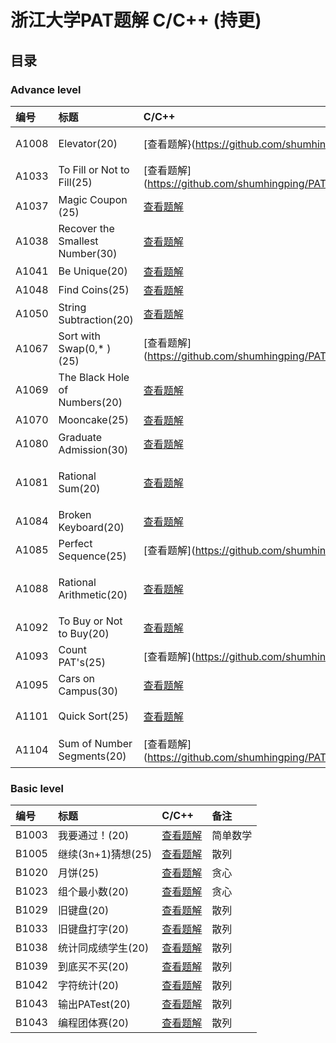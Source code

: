 # 浙江大学PAT题解 C/C++ (持更)

目录
-----
### Advance level
|编号|标题|C/C++|备注|
|:---|:---|:---|:---|
|A1008|Elevator(20)|[查看题解}(https://github.com/shumhingping/PAT/blob/master/Advanced%20level/1008%20Elevator%20(20).cpp|简单数学|
|A1033|To Fill or Not to Fill(25)|[查看题解](https://github.com/shumhingping/PAT/blob/master/Advanced%20level/1033%20To%20Fill%20or%20Not%20to%20Fill%20(25).cpp|贪心|
|A1037|Magic Coupon (25)|[查看题解](https://github.com/shumhingping/PAT/blob/master/Advanced%20level/1037%20Magic%20Coupon%20(25).cpp)|贪心|
|A1038|Recover the Smallest Number(30)|[查看题解](https://github.com/shumhingping/PAT/blob/master/Advanced%20level/1038%20Recover%20the%20Smallest%20Number%20(30).cpp)|贪心|
|A1041|Be Unique(20)|[查看题解](https://github.com/shumhingping/PAT/blob/master/Advanced%20level/1041%20Be%20Unique%20(20).cpp)|散列|
|A1048|Find Coins(25)|[查看题解](https://github.com/shumhingping/PAT/blob/master/Advanced%20level/1048%20Find%20Coins%20(25).cpp)|散列|
|A1050|String Subtraction(20)|[查看题解](https://github.com/shumhingping/PAT/blob/master/Advanced%20level/1050%20String%20Subtraction%20(20).cpp)|散列|
|A1067|Sort with Swap(0,* ) (25)|[查看题解](https://github.com/shumhingping/PAT/blob/master/Advanced%20level/1067%20Sort%20with%20Swap(0%2C*)%20(25).cpp|贪心|
|A1069|The Black Hole of Numbers(20)|[查看题解](https://github.com/shumhingping/PAT/blob/master/Advanced%20level/1069%20The%20Black%20Hole%20of%20Numbers(20).cpp)|简单数学|
|A1070|Mooncake(25)|[查看题解](https://github.com/shumhingping/PAT/blob/master/Advanced%20level/1070%20Mooncake%20(25).cpp)|贪心|
|A1080|Graduate Admission(30)|[查看题解](https://github.com/shumhingping/PAT/blob/master/Advanced%20level/1080%20Graduate%20Admission%20(30).cpp)|排序|
|A1081|Rational Sum(20)|[查看题解](https://github.com/shumhingping/PAT/blob/master/Advanced%20level/1081%20Rational%20Sum(20).cpp)|分数的四则运算|
|A1084|Broken Keyboard(20)|[查看题解](https://github.com/shumhingping/PAT/blob/master/Advanced%20level/1084%20Broken%20Keyboard%20(20).cpp)|散列|
|A1085|Perfect Sequence(25)|[查看题解](https://github.com/shumhingping/PAT/blob/master/Advanced%20level/1085%20Perfect%20Sequence(25).cpp|two pointers|
|A1088|Rational Arithmetic(20)|[查看题解](https://github.com/shumhingping/PAT/blob/master/Advanced%20level/1088%20Rational%20Arithmetic(20).cpp)|分数的四则运算|
|A1092|To Buy or Not to Buy(20)|[查看题解](https://github.com/shumhingping/PAT/blob/master/Advanced%20level/1092%20To%20Buy%20or%20Not%20to%20Buy%20(20).cpp)|散列|
|A1093|Count PAT's(25)|[查看题解](https://github.com/shumhingping/PAT/blob/master/Advanced%20level/1093%20Count%20PAT's(25).cpp|逻辑题|
|A1095|Cars on Campus(30)|[查看题解](https://github.com/shumhingping/PAT/blob/master/Advanced%20level/1080%20Graduate%20Admission%20(30).cpp)|排序|
|A1101|Quick Sort(25)|[查看题解](https://github.com/shumhingping/PAT/blob/master/Advanced%20level/1101%20Quick%20Sort(25).cpp)|快速排序|
|A1104|Sum of Number Segments(20)|[查看题解](https://github.com/shumhingping/PAT/blob/master/Advanced%20level/1104%20Sum%20of%20Number%20Segments(20).cpp|简单数学|

### Basic level
|编号|标题|C/C++|备注|
|:---|:---|:---|:---|
|B1003|我要通过！(20)|[查看题解](https://github.com/shumhingping/PAT/blob/master/Basic%20level/1003%20%E6%88%91%E8%A6%81%E9%80%9A%E8%BF%87%EF%BC%81(20).cpp)|简单数学|
|B1005|继续(3n+1)猜想(25)|[查看题解](https://github.com/shumhingping/PAT/blob/master/Basic%20level/1005%20%E7%BB%A7%E7%BB%AD(3n%2B1)%E7%8C%9C%E6%83%B3%20(25).cpp)|散列|
|B1020|月饼(25)|[查看题解](https://github.com/shumhingping/PAT/blob/master/Basic%20level/1020%20%E6%9C%88%E9%A5%BC%20(25).cpp)|贪心|
|B1023|组个最小数(20)|[查看题解](https://github.com/shumhingping/PAT/blob/master/Basic%20level/1023%20%E7%BB%84%E4%B8%AA%E6%9C%80%E5%B0%8F%E6%95%B0(20).cpp)|贪心|
|B1029|旧键盘(20)|[查看题解](https://github.com/shumhingping/PAT/blob/master/Basic%20level/1029%20%E6%97%A7%E9%94%AE%E7%9B%98(20))|散列|
|B1033|旧键盘打字(20)|[查看题解](https://github.com/shumhingping/PAT/blob/master/Basic%20level/1033%20%E6%97%A7%E9%94%AE%E7%9B%98%E6%89%93%E5%AD%97%EF%BC%8820%20%EF%BC%89.cpp)|散列|
|B1038|统计同成绩学生(20)|[查看题解](https://github.com/shumhingping/PAT/blob/master/Basic%20level/1038%20%E7%BB%9F%E8%AE%A1%E5%90%8C%E6%88%90%E7%BB%A9%E5%AD%A6%E7%94%9F(20).cpp)|散列|
|B1039|到底买不买(20)|[查看题解](https://github.com/shumhingping/PAT/blob/master/Basic%20level/1039%20%E5%88%B0%E5%BA%95%E4%B9%B0%E4%B8%8D%E4%B9%B0(20).cpp)|散列|
|B1042|字符统计(20)|[查看题解](https://github.com/shumhingping/PAT/blob/master/Basic%20level/1042%20%E5%AD%97%E7%AC%A6%E7%BB%9F%E8%AE%A1(20).cpp)|散列|
|B1043|输出PATest(20)|[查看题解](https://github.com/shumhingping/PAT/blob/master/Basic%20level/1043%20%E8%BE%93%E5%87%BAPATest(20).cpp)|散列|
|B1043|编程团体赛(20)|[查看题解](https://github.com/shumhingping/PAT/blob/master/Basic%20level/1047%20%E7%BC%96%E7%A8%8B%E5%9B%A2%E4%BD%93%E8%B5%9B(20).cpp)|散列|
